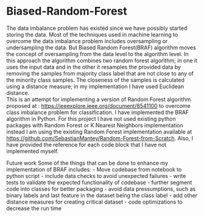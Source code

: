 # Biased-Random-Forest

The data imbalance problem has existed since we have possibly started storing the data. Most of the techniques used in machine learning to overcome the data imbalance problem includes oversampling or undersampling  the data. But Biased Random Forest(BRAF) algorithm moves the concept of oversampling from the data level to the algorithm level. In this approach the algorithm combines two random forest algorithm; in one it uses the input data and in the other it resamples the provided data by removing the samples from majority class label that are not close to any of the minority class samples. The closeness of the samples is calculated using a distance measure; in my implementation I have used Euclidean distance.<br>
This is an attempt for implementing a version of Random Forest algorithm proposed at : https://ieeexplore.ieee.org/document/8541100 to overcome class imbalance problem for classification. I have implemented the BRAF algorithm in Python. For this project I have not used existing python packages with Random Forest or K Nearest Neighbors implementation instead I am using the existing Random Forest implementation available at https://github.com/SebastianMantey/Random-Forest-from-Scratch. Also, I have provided the reference for each code block that I have not implemented myself.

Future work
Some of the things that can be done to enhance my implementation of BRAF includes:
    - Move codebase from notebook to python script
    - include data checks to avoid unexpected failures
    - write tests to validate the expected functionality of codebase
    - further segment code into classes for better packaging
    - avoid data pressumptions, such as binary labels and last feature in the dataset being the class label
    - add other distance measures for creating critical dataset
    - code optimizations to decrease the run time
